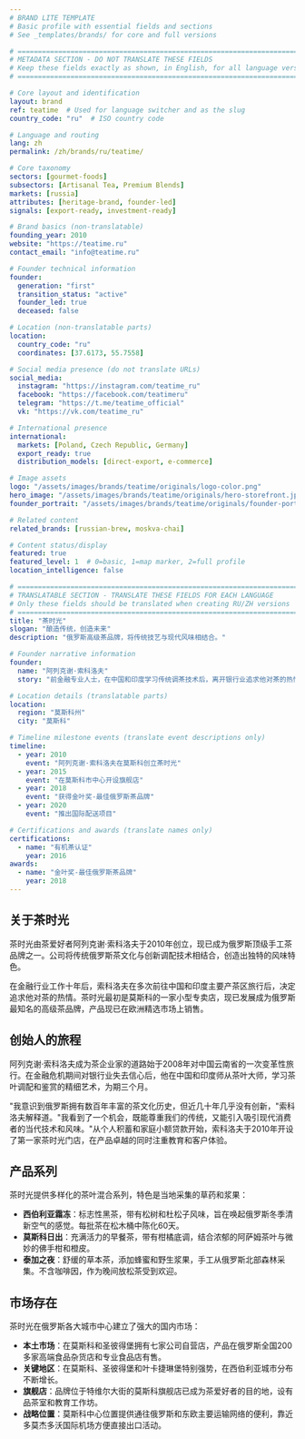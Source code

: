 ```yaml
---
# BRAND LITE TEMPLATE
# Basic profile with essential fields and sections
# See _templates/brands/ for core and full versions

# ============================================================================
# METADATA SECTION - DO NOT TRANSLATE THESE FIELDS
# Keep these fields exactly as shown, in English, for all language versions
# ============================================================================

# Core layout and identification
layout: brand
ref: teatime  # Used for language switcher and as the slug
country_code: "ru"  # ISO country code

# Language and routing
lang: zh
permalink: /zh/brands/ru/teatime/

# Core taxonomy
sectors: [gourmet-foods]
subsectors: [Artisanal Tea, Premium Blends]
markets: [russia]
attributes: [heritage-brand, founder-led]
signals: [export-ready, investment-ready]

# Brand basics (non-translatable)
founding_year: 2010
website: "https://teatime.ru"
contact_email: "info@teatime.ru"

# Founder technical information
founder:
  generation: "first"
  transition_status: "active"
  founder_led: true
  deceased: false

# Location (non-translatable parts)
location:
  country_code: "ru"
  coordinates: [37.6173, 55.7558]

# Social media presence (do not translate URLs)
social_media:
  instagram: "https://instagram.com/teatime_ru"
  facebook: "https://facebook.com/teatimeru"
  telegram: "https://t.me/teatime_official"
  vk: "https://vk.com/teatime_ru"

# International presence
international:
  markets: [Poland, Czech Republic, Germany]
  export_ready: true
  distribution_models: [direct-export, e-commerce]

# Image assets
logo: "/assets/images/brands/teatime/originals/logo-color.png"
hero_image: "/assets/images/brands/teatime/originals/hero-storefront.jpg"
founder_portrait: "/assets/images/brands/teatime/originals/founder-portrait.jpg"

# Related content
related_brands: [russian-brew, moskva-chai]

# Content status/display
featured: true
featured_level: 1  # 0=basic, 1=map marker, 2=full profile
location_intelligence: false

# ============================================================================
# TRANSLATABLE SECTION - TRANSLATE THESE FIELDS FOR EACH LANGUAGE
# Only these fields should be translated when creating RU/ZH versions
# ============================================================================
title: "茶时光"
slogan: "酿造传统，创造未来"
description: "俄罗斯高级茶品牌，将传统技艺与现代风味相结合。"

# Founder narrative information
founder:
  name: "阿列克谢·索科洛夫"
  story: "前金融专业人士，在中国和印度学习传统调茶技术后，离开银行业追求他对茶的热情。"

# Location details (translatable parts)
location:
  region: "莫斯科州"
  city: "莫斯科"

# Timeline milestone events (translate event descriptions only)
timeline:
  - year: 2010
    event: "阿列克谢·索科洛夫在莫斯科创立茶时光"
  - year: 2015
    event: "在莫斯科市中心开设旗舰店"
  - year: 2018
    event: "获得金叶奖-最佳俄罗斯茶品牌"
  - year: 2020
    event: "推出国际配送项目"

# Certifications and awards (translate names only)
certifications:
  - name: "有机茶认证"
    year: 2016
awards:
  - name: "金叶奖-最佳俄罗斯茶品牌"
    year: 2018
---
```


## 关于茶时光

茶时光由茶爱好者阿列克谢·索科洛夫于2010年创立，现已成为俄罗斯顶级手工茶品牌之一。公司将传统俄罗斯茶文化与创新调配技术相结合，创造出独特的风味特色。

在金融行业工作十年后，索科洛夫在多次前往中国和印度主要产茶区旅行后，决定追求他对茶的热情。茶时光最初是莫斯科的一家小型专卖店，现已发展成为俄罗斯最知名的高级茶品牌，产品现已在欧洲精选市场上销售。

## 创始人的旅程

阿列克谢·索科洛夫成为茶企业家的道路始于2008年对中国云南省的一次变革性旅行。在金融危机期间对银行业失去信心后，他在中国和印度师从茶叶大师，学习茶叶调配和鉴赏的精细艺术，为期三个月。

"我意识到俄罗斯拥有数百年丰富的茶文化历史，但近几十年几乎没有创新，"索科洛夫解释道。"我看到了一个机会，既能尊重我们的传统，又能引入吸引现代消费者的当代技术和风味。"从个人积蓄和家庭小额贷款开始，索科洛夫于2010年开设了第一家茶时光门店，在产品卓越的同时注重教育和客户体验。

## 产品系列

茶时光提供多样化的茶叶混合系列，特色是当地采集的草药和浆果：

- **西伯利亚霜冻**：标志性黑茶，带有松树和杜松子风味，旨在唤起俄罗斯冬季清新空气的感觉。每批茶在松木桶中陈化60天。
- **莫斯科日出**：充满活力的早餐茶，带有柑橘底调，结合浓郁的阿萨姆茶叶与微妙的佛手柑和橙皮。
- **泰加之夜**：舒缓的草本茶，添加蜂蜜和野生浆果，手工从俄罗斯北部森林采集。不含咖啡因，作为晚间放松茶受到欢迎。

## 市场存在

茶时光在俄罗斯各大城市中心建立了强大的国内市场：

- **本土市场**：在莫斯科和圣彼得堡拥有七家公司自营店，产品在俄罗斯全国200多家高端食品杂货店和专业食品店有售。
- **关键地区**：在莫斯科、圣彼得堡和叶卡捷琳堡特别强势，在西伯利亚城市分布不断增长。
- **旗舰店**：品牌位于特维尔大街的莫斯科旗舰店已成为茶爱好者的目的地，设有品茶室和教育工作坊。
- **战略位置**：莫斯科中心位置提供通往俄罗斯和东欧主要运输网络的便利，靠近多莫杰多沃国际机场方便直接出口活动。